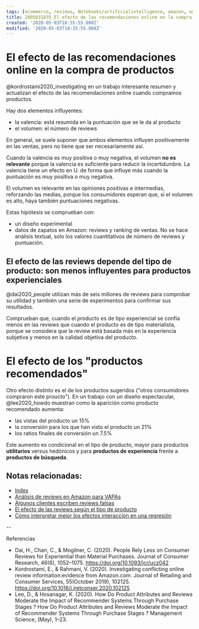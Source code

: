 ```yaml
---
tags: [ecommerce, reviews, Notebooks/artificialintelligence, amazon, omnichannel]
title: 2005031835_El efecto de las recomendaciones online en la compra de productos
created: '2020-05-03T18:35:55.880Z'
modified: '2020-05-03T18:35:55.880Z'
---
```


# El efecto de las recomendaciones online en la compra de productos

@kordrostami2020_investigating en un trabajo interesante resumen y actualizan el efecto de las recomendaciones online cuando compramos productos.

Hay dos elementos influyentes:

- la valencia: está resumida en la puntuación que se le da al producto
- el volumen: el número de reviews

En general, se suele suponer que ambos elementos influyen positivamente en las ventas, pero no tiene que ser necesariamente así. 

Cuando la valencia es muy positiva o muy negativa, el volumen **no es relevante** porque la valencia es suficiente para reducir la incertidumbre. La valencia tiene un efecto en U. de forma que influye más cuando la puntuación es muy positiva o muy negativa.

El volumen es relevante en las opiniones positivas e intermedias, reforzando las medias, porque los consumidores esperan que, si el volumen es alto, haya también puntuaciones negativas.

Estas hipótesis se comprueban con:

- un diseño experimental
- datos de zapatos en Amazon: reviews y ranking de ventas. No se hace análisis textual, solo los valores cuantitativos de número de reviews y puntuación.

## El efecto de las reviews depende del tipo de producto: son menos influyentes para productos experienciales

@dai2020_people utilizan más de seis millones de reviews para comprobar su utilidad y también una serie de experimentos para confirmar sus resultados.

Comprueban que, cuando el producto es de tipo experiencial se confía menos en las reviews que cuando el producto es de tipo materialista, porque se considera que la review está basada más en la experiencia subjetiva y menos en la calidad objetiva del producto.

# El efecto de los "productos recomendados"

Otro efecto distinto es el de los productos sugeridos ("otros consumidores compraron este proucto"). En un trabajo con un diseño espectacular, @lee2020_howdo muestran como la aparición como producto recomendado aumenta:

- las vistas del producto un 15%
- la conversión para los que han visto el producto un 21%
- los ratios finales de conversión un 7.5%

Este aumento es condicional en el tipo de producto, mayor para productos **utilitarios**
 versus hedónicos y para **productos de experiencia** frente a **productos de búsqueda**.

 

## Notas relacionadas:

- [Index](_2003101705_index.md)
- [Análisis de reviews en Amazon para VAPAs](2004280743_analisis_reviews_amazon.md)
- [Algunos clientes escriben reviews falsas](2005101848_reviewsfalsasprodyctos.md)
- [El efecto de las reviews según el tipo de producto](2004130849_atencion_reviews_segun_producto_busqueda.md)
- [Cómo interpretar mejor los efectos interacción en una regresión](2005031837_como_explicar_efectos_interaccion.md)

--

Referencias

- Dai, H., Chan, C., & Mogilner, C. (2020). People Rely Less on Consumer Reviews for Experiential than Material Purchases. Journal of Consumer Research, 46(6), 1052–1075. https://doi.org/10.1093/jcr/ucz042
- Kordrostami, E., & Rahmani, V. (2020). Investigating conflicting online review information:evidence from Amazon.com. Journal of Retailing and Consumer Services, 55(October 2019), 102125. https://doi.org/10.1016/j.jretconser.2020.102125
- Lee, D., & Hosanagar, K. (2020). How Do Product Attributes and Reviews Moderate the Impact of Recommender Systems Through Purchase Stages ? How Do Product Attributes and Reviews Moderate the Impact of Recommender Systems Through Purchase Stages ? Management Science, (May), 1–23.